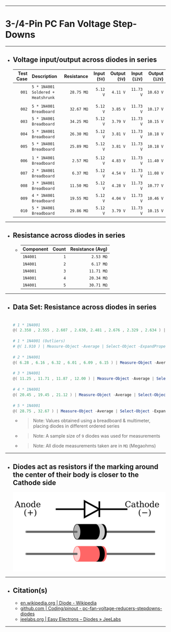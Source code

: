 ***

# 3-/4-Pin PC Fan Voltage Step-Downs

***

- ## Voltage input/output across diodes in series
  | Test Case | Description                               | Resistance | Input (`5V`) | Output (`5V`) | Input (`12V`) | Output (`12V`) |
  | --------: | ----------------------------------------- | ---------: | -----------: | ------------: | ------------: | -------------: |
  |     `001` | `5 * 1N4001`<br />`Soldered + Heatshrunk` | `28.75 MΩ` |     `5.12 V` |      `4.11 V` |     `11.73 V` |      `10.63 V` |
  |           |                                           |            |              |               |               |                |
  |     `002` | `5 * 1N4001`<br />`Breadboard`            | `32.67 MΩ` |     `5.12 V` |      `3.85 V` |     `11.73 V` |      `10.17 V` |
  |     `003` | `5 * 1N4001`<br />`Breadboard`            | `34.25 MΩ` |     `5.12 V` |      `3.79 V` |     `11.73 V` |      `10.15 V` |
  |     `004` | `5 * 1N4001`<br />`Breadboard`            | `26.30 MΩ` |     `5.12 V` |      `3.81 V` |     `11.73 V` |      `10.18 V` |
  |     `005` | `5 * 1N4001`<br />`Breadboard`            | `25.89 MΩ` |     `5.12 V` |      `3.81 V` |     `11.73 V` |      `10.18 V` |
  |           |                                           |            |              |               |               |                |
  |     `006` | `1 * 1N4001`<br />`Breadboard`            |  `2.57 MΩ` |     `5.12 V` |      `4.83 V` |     `11.73 V` |      `11.40 V` |
  |     `007` | `2 * 1N4001`<br />`Breadboard`            |  `6.37 MΩ` |     `5.12 V` |      `4.54 V` |     `11.73 V` |      `11.08 V` |
  |     `008` | `3 * 1N4001`<br />`Breadboard`            | `11.50 MΩ` |     `5.12 V` |      `4.28 V` |     `11.73 V` |      `10.77 V` |
  |     `009` | `4 * 1N4001`<br />`Breadboard`            | `19.55 MΩ` |     `5.12 V` |      `4.04 V` |     `11.73 V` |      `10.46 V` |
  |     `010` | `5 * 1N4001`<br />`Breadboard`            | `29.86 MΩ` |     `5.12 V` |      `3.79 V` |     `11.73 V` |      `10.15 V` |

***

- ## Resistance across diodes in series
  - | Component | Count | Resistance (Avg) |
    | :-------- | ----: | ---------------: |
    | `1N4001`  |   `1` |        `2.53 MΩ` |
    | `1N4001`  |   `2` |        `6.17 MΩ` |
    | `1N4001`  |   `3` |       `11.71 MΩ` |
    | `1N4001`  |   `4` |       `20.34 MΩ` |
    | `1N4001`  |   `5` |       `30.71 MΩ` |
<!--
  - #### Resistance across similar step downs
    | Component        | Count | Resistance (Avg) |
    | :--------------- | ----: | ---------------: |
    | `Noctua NA-RC7`  |   `1` |        `49.40 Ω` |
    | `Noctua NA-RC7`  |   `2` |        `99.20 Ω` |
    | `Noctua NA-RC7`  |   `3` |       `149.20 Ω` |
    | `Noctua NA-RC12` |   `1` |       `147.90 Ω` |
-->

***

- ## Data Set: Resistance across diodes in series
  ```powershell

  # 1 * 1N4001
  @( 2.358 , 2.555 , 2.607 , 2.630, 2.481 , 2.676 , 2.329 , 2.634 ) | Measure-Object -Average | Select-Object -ExpandProperty "Average" | ForEach-Object  { [Math]::Round(${_}, 2, 1) };

  # 1 * 1N4001 (Outliers)
  # @( 1.910 ) | Measure-Object -Average | Select-Object -ExpandProperty "Average" | ForEach-Object  { [Math]::Round(${_}, 2, 1) };

  # 2 * 1N4001
  @( 6.28 , 6.16 , 6.32 , 6.01 , 6.09 , 6.15 ) | Measure-Object -Average | Select-Object -ExpandProperty "Average" | ForEach-Object  { [Math]::Round(${_}, 2, 1) };

  # 3 * 1N4001
  @( 11.25 , 11.71 , 11.87 , 12.00 ) | Measure-Object -Average | Select-Object -ExpandProperty "Average" | ForEach-Object  { [Math]::Round(${_}, 2, 1) };

  # 4 * 1N4001
  @( 20.45 , 19.45 , 21.12 ) | Measure-Object -Average | Select-Object -ExpandProperty "Average" | ForEach-Object  { [Math]::Round(${_}, 2, 1) };

  # 5 * 1N4001
  @( 28.75 , 32.67 ) | Measure-Object -Average | Select-Object -ExpandProperty "Average" | ForEach-Object  { [Math]::Round(${_}, 2, 1) };

  ```
  - > Note: Values obtained using a breadboard & multimeter, placing diodes in different ordered series
  - > Note: A sample size of `9` diodes was used for measurements
  - > Note: All diode measurements taken are in `MΩ` (Megaohms)

***

- ## Diodes act as resistors if the marking around the center of their body is closer to the Cathode side
  ![pinout - diode_anode-cathode](pinout%20-%20diode_anode-cathode.svg)

***

- ## Citation(s)
  - [en.wikipedia.org | Diode - Wikipedia](https://en.wikipedia.org/wiki/Diode)
  - [github.com | Coding/pinout - pc-fan-voltage-reducers-stepdowns-diodes](https://github.com/mcavallo-git/Coding/blob/main/pinouts/pinout%20-%20pc-fan-voltage-reducers-stepdowns-diodes.md)
  - [jeelabs.org | Easy Electrons – Diodes » JeeLabs](https://jeelabs.org/2011/01/09/easy-electrons-%E2%80%93-diodes/index.html)

***